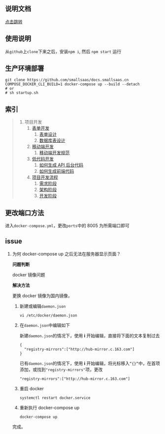 ## 说明文档

[点击跳转](http://doc.smallsaas.cn)

## 使用说明
从`github`上`clone`下来之后，安装`npm i`, 然后 `npm start` 运行

## 生产环境部署
```
git clone https://github.com/smallsaas/docs.smallsaas.cn
COMPOSE_DOCKER_CLI_BUILD=1 docker-compose up --build --detach
# or
# sh startup.sh
```

## 索引

> 1. 项目开发
>    1. [表单开发](./docs/development/表单开发.md)
>       1. [表单设计](./docs/development/表单开发.md#表单设计)
>       2. [数据库表设计](./docs/development/表单开发.md#数据库表设计)
>    2. [移动端开发](./docs/development/小程序开发手册.md)
>       1. [移动端开发规范](./docs/development/小程序开发手册.md#移动端开发规范)
>    3. [低代码开发](./docs/development/低代码开发.md)
>       1. [如何生成 API 后台代码](./docs/development/低代码开发.md#如何生成API后台代码)
>       2. [如何生成前端代码](./docs/development/低代码开发.md#如何生成前端代码)
>    4. [项目开发流程](./docs/development/项目开发流程.md)
>       1. [需求阶段](./docs/development/项目开发流程.md#需求阶段)
>       2. [架构阶段](./docs/development/项目开发流程.md#架构阶段)
>       3. [开发阶段](./docs/development/项目开发流程.md#开发阶段)

## 更改端口方法

进入`docker-compose.yml`，更改`ports`中的 8005 为所需端口即可

## issue

1. 为何 docker-compose up 之后无法在服务器显示页面？

   **问题判断**

   docker 镜像问题

   **解决方法**

   更换 docker 镜像为国内镜像，

   1. 新建或编辑`daemon.json`

      ```
      vi /etc/docker/daemon.json
      ```

   2. 在`daemon.json`中编辑如下

      新建`daemon.json`的情况下，使用 **i** 开始编辑，直接将下面的文本复制过去

      ```
      {
      	"registry-mirrors":["http://hub-mirror.c.163.com"]
      }
      ```

      已有`daemon.json`的情况下，使用 **i** 开始编辑，将光标移入`“{}”`中，在首项添加，或找到`"registry-mirrors"`项，更改

      ```
      "registry-mirrors":["http://hub-mirror.c.163.com"]
      ```

   3. 重启 docker

      ```
      systemctl restart docker.service
      ```

   4. 重新执行 docker-compose up

      ```
      docker-compose up
      ```

   完成。
